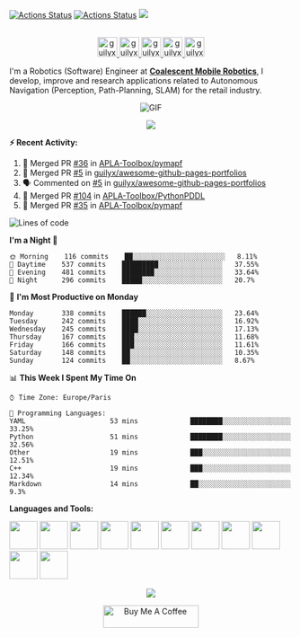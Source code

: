 [![Actions Status](https://github.com/guilyx/guilyx/workflows/wakatime-stats/badge.svg)](https://github.com/guilyx/guilyx/actions)
[![Actions Status](https://github.com/guilyx/guilyx/workflows/update-gh-activity/badge.svg)](https://github.com/guilyx/guilyx/actions)
![](https://visitor-badge.glitch.me/badge?page_id=guilyx.guilyx)

<p align="center">
<br/>
<a href="https://twitter.com/spida_rwin">
  <img alt="guilyx | Twitter" width="35px" src="https://image.flaticon.com/icons/svg/2111/2111703.svg" />
</a>
<a href="https://www.linkedin.com/in/erwinlejeune-lkn">
  <img alt="guilyx's LinkdeIN" width="35px" src="https://image.flaticon.com/icons/svg/2111/2111465.svg" />
</a>
<a href="https://www.facebook.com/erwin.lejeune">
  <img alt="guilyx's Facebook" width="35px" src="https://image.flaticon.com/icons/svg/2111/2111342.svg" />
</a>
<a href="https://www.instagram.com/spid_erwin">
  <img alt="guilyx's Instagram" width="35px" src="https://image.flaticon.com/icons/svg/2111/2111421.svg" />
</a>
<a href="https://open.spotify.com/user/11147618695?si=zZFn6uAGRLyoU02lsG50GA">
  <img alt="guilyx's Spotify" width="35px" src="https://image.flaticon.com/icons/svg/2111/2111627.svg" />
</a>
</p>

I'm a Robotics (Software) Engineer at **[Coalescent Mobile Robotics](https://cm-robotics.com)**, I develop, improve and research applications related to Autonomous Navigation (Perception, Path-Planning, SLAM) for the retail industry.

<p align="center">
<img align="center" alt="GIF" src="https://media1.tenor.com/images/1c6140897565e34a4e98f618e220dc0d/tenor.gif?itemid=9358372" />
</p>

<p align="center">
  <img alig src="https://github-profile-trophy.vercel.app/?username=guilyx&column=6&rank=SSS,SS,S,AAA,AA,A,B,C" />
</p>


**:zap: Recent Activity:**

<!--START_SECTION:activity-->
1. 🎉 Merged PR [#36](https://github.com/APLA-Toolbox/pymapf/pull/36) in [APLA-Toolbox/pymapf](https://github.com/APLA-Toolbox/pymapf)
2. 🎉 Merged PR [#5](https://github.com/guilyx/awesome-github-pages-portfolios/pull/5) in [guilyx/awesome-github-pages-portfolios](https://github.com/guilyx/awesome-github-pages-portfolios)
3. 🗣 Commented on [#5](https://github.com/guilyx/awesome-github-pages-portfolios/issues/5) in [guilyx/awesome-github-pages-portfolios](https://github.com/guilyx/awesome-github-pages-portfolios)
4. 🎉 Merged PR [#104](https://github.com/APLA-Toolbox/PythonPDDL/pull/104) in [APLA-Toolbox/PythonPDDL](https://github.com/APLA-Toolbox/PythonPDDL)
5. 🎉 Merged PR [#35](https://github.com/APLA-Toolbox/pymapf/pull/35) in [APLA-Toolbox/pymapf](https://github.com/APLA-Toolbox/pymapf)
<!--END_SECTION:activity-->

<!--START_SECTION:waka-->
![Lines of code](https://img.shields.io/badge/From%20Hello%20World%20I%27ve%20Written-5.0%20million%20lines%20of%20code-blue)

**I'm a Night 🦉** 

```text
🌞 Morning    116 commits    ██░░░░░░░░░░░░░░░░░░░░░░░   8.11% 
🌆 Daytime    537 commits    █████████░░░░░░░░░░░░░░░░   37.55% 
🌃 Evening    481 commits    ████████░░░░░░░░░░░░░░░░░   33.64% 
🌙 Night      296 commits    █████░░░░░░░░░░░░░░░░░░░░   20.7%

```
📅 **I'm Most Productive on Monday** 

```text
Monday       338 commits    ██████░░░░░░░░░░░░░░░░░░░   23.64% 
Tuesday      242 commits    ████░░░░░░░░░░░░░░░░░░░░░   16.92% 
Wednesday    245 commits    ████░░░░░░░░░░░░░░░░░░░░░   17.13% 
Thursday     167 commits    ███░░░░░░░░░░░░░░░░░░░░░░   11.68% 
Friday       166 commits    ███░░░░░░░░░░░░░░░░░░░░░░   11.61% 
Saturday     148 commits    ██░░░░░░░░░░░░░░░░░░░░░░░   10.35% 
Sunday       124 commits    ██░░░░░░░░░░░░░░░░░░░░░░░   8.67%

```


📊 **This Week I Spent My Time On** 

```text
⌚︎ Time Zone: Europe/Paris

💬 Programming Languages: 
YAML                     53 mins             ████████░░░░░░░░░░░░░░░░░   33.25% 
Python                   51 mins             ████████░░░░░░░░░░░░░░░░░   32.56% 
Other                    19 mins             ███░░░░░░░░░░░░░░░░░░░░░░   12.51% 
C++                      19 mins             ███░░░░░░░░░░░░░░░░░░░░░░   12.34% 
Markdown                 14 mins             ██░░░░░░░░░░░░░░░░░░░░░░░   9.3%

```


<!--END_SECTION:waka-->

**Languages and Tools:**  

<code><img height="50" src="https://image.flaticon.com/icons/svg/2861/2861557.svg"></code>
<code><img height="50" src="https://image.flaticon.com/icons/svg/3190/3190604.svg"></code>
<code><img height="50" src="https://image.flaticon.com/icons/svg/2942/2942156.svg"></code>
<code><img height="50" src="https://img.icons8.com/color/48/000000/golang.png"></code>
<code><img height="50" src="https://image.flaticon.com/icons/svg/1628/1628182.svg"></code>
<code><img height="50" src="https://image.flaticon.com/icons/png/512/2085/2085061.png"></code>
<code><img height="50" src="https://image.flaticon.com/icons/svg/2535/2535543.svg"></code>
<code><img height="50" src="https://cdn.icon-icons.com/icons2/1508/PNG/512/matlab_104289.png"></code>
<code><img height="50" src="https://image.flaticon.com/icons/svg/2721/2721297.svg"></code>
<code><img height="50" src="https://image.flaticon.com/icons/svg/752/752605.svg"></code>
<code><img height="50" src="https://image.flaticon.com/icons/svg/1680/1680899.svg"></code>

<p align="center">
<img align="center" src="https://github-readme-stats.vercel.app/api?username=guilyx&show_icons=true&hide_border=true">
</p>

<p align="center">
<a href="https://www.buymeacoffee.com/dq01aOE" target="_blank"><img src="https://cdn.buymeacoffee.com/buttons/default-red.png" alt="Buy Me A Coffee" height="40" width="170" ></a>
</p>
